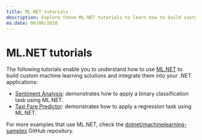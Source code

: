 ```yaml
---
title: ML.NET tutorials
description: Explore these ML.NET tutorials to learn how to build custom AI solutions and integrate them into your .NET applications.
ms.date: 06/06/2018
---
```

# ML.NET tutorials

The following tutorials enable you to understand how to use [ML.NET](../index.md) to build custom machine learning solutions and integrate them into your .NET applications:

* [Sentiment Analysis](sentiment-analysis.md): demonstrates how to apply a binary classification task using ML.NET.
* [Taxi Fare Predictor](taxi-fare.md): demonstrates how to apply a regression task using ML.NET.

For more examples that use ML.NET, check the [dotnet/machinelearning-samples](https://github.com/dotnet/machinelearning-samples) GitHub repository.
